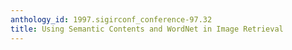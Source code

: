 ```yaml
---
anthology_id: 1997.sigirconf_conference-97.32
title: Using Semantic Contents and WordNet in Image Retrieval
---
```

